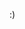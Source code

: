 :)
<!---
stiedidr/stiedidr is a ✨ special ✨ repository because its `README.md` (this file) appears on your GitHub profile.
You can click the Preview link to take a look at your changes.
--->
